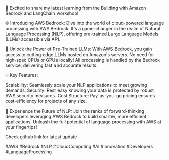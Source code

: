 🚀 Excited to share my latest learning from the Building with Amazon Bedrock and LangChain workshop!

🌐 Introducing AWS Bedrock: Dive into the world of cloud-powered language processing with AWS Bedrock. It's a game-changer in the realm of Natural Language Processing (NLP), offering pre-trained Large Language Models (LLMs) accessible via API.

🧠 Unlock the Power of Pre-Trained LLMs: With AWS Bedrock, you gain access to cutting-edge LLMs hosted on Amazon's servers. No need for high-spec CPUs or GPUs locally! All processing is handled by the Bedrock service, delivering fast and accurate results.

💡 Key Features:

Scalability: Seamlessly scale your NLP applications to meet growing demands.
Security: Rest easy knowing your data is protected by robust AWS security measures.
Cost Structure: Pay-as-you-go pricing ensures cost-efficiency for projects of any size.

🌟 Experience the Future of NLP: Join the ranks of forward-thinking developers leveraging AWS Bedrock to build smarter, more efficient applications. Unleash the full potential of language processing with AWS at your fingertips!

Check github link for latest update 

#AWS #Bedrock #NLP #CloudComputing #AI #Innovation #Developers #LanguageProcessing